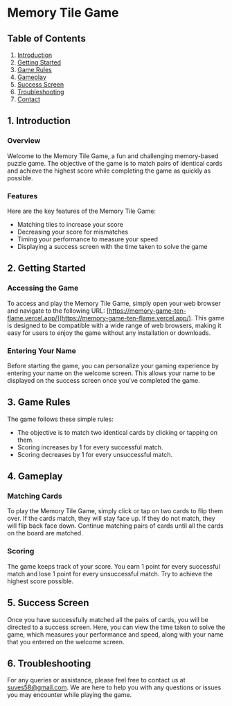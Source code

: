 # Memory Tile Game

## Table of Contents
1. [Introduction](#introduction)
2. [Getting Started](#getting-started)
3. [Game Rules](#game-rules)
4. [Gameplay](#gameplay)
5. [Success Screen](#success-screen)
6. [Troubleshooting](#troubleshooting)
7. [Contact](#contact)

## 1. Introduction

### Overview
Welcome to the Memory Tile Game, a fun and challenging memory-based puzzle game. The objective of the game is to match pairs of identical cards and achieve the highest score while completing the game as quickly as possible.

### Features
Here are the key features of the Memory Tile Game:
- Matching tiles to increase your score
- Decreasing your score for mismatches
- Timing your performance to measure your speed
- Displaying a success screen with the time taken to solve the game

## 2. Getting Started

### Accessing the Game
To access and play the Memory Tile Game, simply open your web browser and navigate to the following URL: [https://memory-game-ten-flame.vercel.app/](https://memory-game-ten-flame.vercel.app/). This game is designed to be compatible with a wide range of web browsers, making it easy for users to enjoy the game without any installation or downloads.

### Entering Your Name
Before starting the game, you can personalize your gaming experience by entering your name on the welcome screen. This allows your name to be displayed on the success screen once you've completed the game.

## 3. Game Rules

The game follows these simple rules:

- The objective is to match two identical cards by clicking or tapping on them.
- Scoring increases by 1 for every successful match.
- Scoring decreases by 1 for every unsuccessful match.

## 4. Gameplay

### Matching Cards
To play the Memory Tile Game, simply click or tap on two cards to flip them over. If the cards match, they will stay face up. If they do not match, they will flip back face down. Continue matching pairs of cards until all the cards on the board are matched.

### Scoring
The game keeps track of your score. You earn 1 point for every successful match and lose 1 point for every unsuccessful match. Try to achieve the highest score possible.

## 5. Success Screen

Once you have successfully matched all the pairs of cards, you will be directed to a success screen. Here, you can view the time taken to solve the game, which measures your performance and speed, along with your name that you entered on the welcome screen.

## 6. Troubleshooting

For any queries or assistance, please feel free to contact us at [suves58@gmail.com](mailto:suves58@gmail.com). We are here to help you with any questions or issues you may encounter while playing the game.

